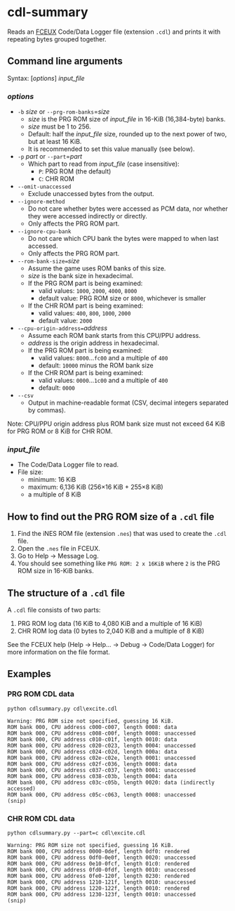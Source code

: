 # cdl-summary
Reads an [FCEUX](http://www.fceux.com) Code/Data Logger file (extension `.cdl`) and prints it with repeating bytes grouped together.

## Command line arguments

Syntax: [*options*] *input_file*

### *options*
* `-b` *size* or `--prg-rom-banks`=*size*
  * *size* is the PRG ROM size of *input_file* in 16-KiB (16,384-byte) banks.
  * *size* must be 1 to 256.
  * Default: half the *input_file* size, rounded up to the next power of two, but at least 16 KiB.
  * It is recommended to set this value manually (see below).
* `-p` *part* or `--part`=*part*
  * Which part to read from *input_file* (case insensitive):
    * `P`: PRG ROM (the default)
    * `C`: CHR ROM
* `--omit-unaccessed`
  * Exclude unaccessed bytes from the output.
* `--ignore-method`
  * Do not care whether bytes were accessed as PCM data, nor whether they were accessed indirectly or directly.
  * Only affects the PRG ROM part.
* `--ignore-cpu-bank`
  * Do not care which CPU bank the bytes were mapped to when last accessed.
  * Only affects the PRG ROM part.
* `--rom-bank-size=`*size*
  * Assume the game uses ROM banks of this size.
  * *size* is the bank size in hexadecimal.
  * If the PRG ROM part is being examined:
    * valid values: `1000`, `2000`, `4000`, `8000`
    * default value: PRG ROM size or `8000`, whichever is smaller
  * If the CHR ROM part is being examined:
    * valid values: `400`, `800`, `1000`, `2000`
    * default value: `2000`
* `--cpu-origin-address=`*address*
  * Assume each ROM bank starts from this CPU/PPU address.
  * *address* is the origin address in hexadecimal.
  * If the PRG ROM part is being examined:
    * valid values: `8000`&hellip;`fc00` and a multiple of `400`
    * default: `10000` minus the ROM bank size
  * If the CHR ROM part is being examined:
    * valid values: `0000`&hellip;`1c00` and a multiple of `400`
    * default: `0000`
* `--csv`
  * Output in machine-readable format (CSV, decimal integers separated by commas).

Note: CPU/PPU origin address plus ROM bank size must not exceed 64 KiB for PRG ROM or 8 KiB for CHR ROM.

### *input_file*
  * The Code/Data Logger file to read.
  * File size:
    * minimum: 16 KiB
    * maximum: 6,136 KiB (256&times;16 KiB + 255&times;8 KiB)
    * a multiple of 8 KiB

## How to find out the PRG ROM size of a `.cdl` file
1. Find the iNES ROM file (extension `.nes`) that was used to create the `.cdl` file.
1. Open the `.nes` file in FCEUX.
1. Go to Help &rarr; Message Log.
1. You should see something like `PRG ROM: 2 x 16KiB` where `2` is the PRG ROM size in 16-KiB banks.

## The structure of a `.cdl` file
A `.cdl` file consists of two parts:
1. PRG ROM log data (16 KiB to 4,080 KiB and a multiple of 16 KiB)
1. CHR ROM log data (0 bytes to 2,040 KiB and a multiple of 8 KiB)

See the FCEUX help (Help &rarr; Help&hellip; &rarr; Debug &rarr; Code/Data Logger) for more information on the file format.

## Examples

### PRG ROM CDL data
```
python cdlsummary.py cdl\excite.cdl

Warning: PRG ROM size not specified, guessing 16 KiB.
ROM bank 000, CPU address c000-c007, length 0008: data
ROM bank 000, CPU address c008-c00f, length 0008: unaccessed
ROM bank 000, CPU address c010-c01f, length 0010: data
ROM bank 000, CPU address c020-c023, length 0004: unaccessed
ROM bank 000, CPU address c024-c02d, length 000a: data
ROM bank 000, CPU address c02e-c02e, length 0001: unaccessed
ROM bank 000, CPU address c02f-c036, length 0008: data
ROM bank 000, CPU address c037-c037, length 0001: unaccessed
ROM bank 000, CPU address c038-c03b, length 0004: data
ROM bank 000, CPU address c03c-c05b, length 0020: data (indirectly accessed)
ROM bank 000, CPU address c05c-c063, length 0008: unaccessed
(snip)
```

### CHR ROM CDL data
```
python cdlsummary.py --part=c cdl\excite.cdl

Warning: PRG ROM size not specified, guessing 16 KiB.
ROM bank 000, CPU address 0000-0def, length 0df0: rendered
ROM bank 000, CPU address 0df0-0e0f, length 0020: unaccessed
ROM bank 000, CPU address 0e10-0fcf, length 01c0: rendered
ROM bank 000, CPU address 0fd0-0fdf, length 0010: unaccessed
ROM bank 000, CPU address 0fe0-120f, length 0230: rendered
ROM bank 000, CPU address 1210-121f, length 0010: unaccessed
ROM bank 000, CPU address 1220-122f, length 0010: rendered
ROM bank 000, CPU address 1230-123f, length 0010: unaccessed
(snip)
```
